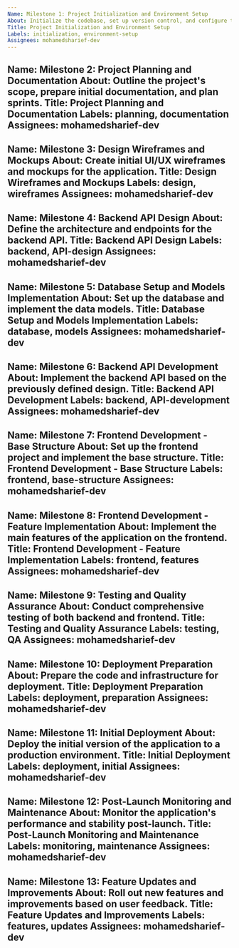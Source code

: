 ```yaml
---
Name: Milestone 1: Project Initialization and Environment Setup
About: Initialize the codebase, set up version control, and configure the development environment.
Title: Project Initialization and Environment Setup
Labels: initialization, environment-setup
Assignees: mohamedsharief-dev
---
```

Name: Milestone 2: Project Planning and Documentation
About: Outline the project's scope, prepare initial documentation, and plan sprints.
Title: Project Planning and Documentation
Labels: planning, documentation
Assignees: mohamedsharief-dev
---
Name: Milestone 3: Design Wireframes and Mockups
About: Create initial UI/UX wireframes and mockups for the application.
Title: Design Wireframes and Mockups
Labels: design, wireframes
Assignees: mohamedsharief-dev
---
Name: Milestone 4: Backend API Design
About: Define the architecture and endpoints for the backend API.
Title: Backend API Design
Labels: backend, API-design
Assignees: mohamedsharief-dev
---
Name: Milestone 5: Database Setup and Models Implementation
About: Set up the database and implement the data models.
Title: Database Setup and Models Implementation
Labels: database, models
Assignees: mohamedsharief-dev
---
Name: Milestone 6: Backend API Development
About: Implement the backend API based on the previously defined design.
Title: Backend API Development
Labels: backend, API-development
Assignees: mohamedsharief-dev
---
Name: Milestone 7: Frontend Development - Base Structure
About: Set up the frontend project and implement the base structure.
Title: Frontend Development - Base Structure
Labels: frontend, base-structure
Assignees: mohamedsharief-dev
---
Name: Milestone 8: Frontend Development - Feature Implementation
About: Implement the main features of the application on the frontend.
Title: Frontend Development - Feature Implementation
Labels: frontend, features
Assignees: mohamedsharief-dev
---
Name: Milestone 9: Testing and Quality Assurance
About: Conduct comprehensive testing of both backend and frontend.
Title: Testing and Quality Assurance
Labels: testing, QA
Assignees: mohamedsharief-dev
---
Name: Milestone 10: Deployment Preparation
About: Prepare the code and infrastructure for deployment.
Title: Deployment Preparation
Labels: deployment, preparation
Assignees: mohamedsharief-dev
---
Name: Milestone 11: Initial Deployment
About: Deploy the initial version of the application to a production environment.
Title: Initial Deployment
Labels: deployment, initial
Assignees: mohamedsharief-dev
---
Name: Milestone 12: Post-Launch Monitoring and Maintenance
About: Monitor the application's performance and stability post-launch.
Title: Post-Launch Monitoring and Maintenance
Labels: monitoring, maintenance
Assignees: mohamedsharief-dev
---
Name: Milestone 13: Feature Updates and Improvements
About: Roll out new features and improvements based on user feedback.
Title: Feature Updates and Improvements
Labels: features, updates
Assignees: mohamedsharief-dev
---
